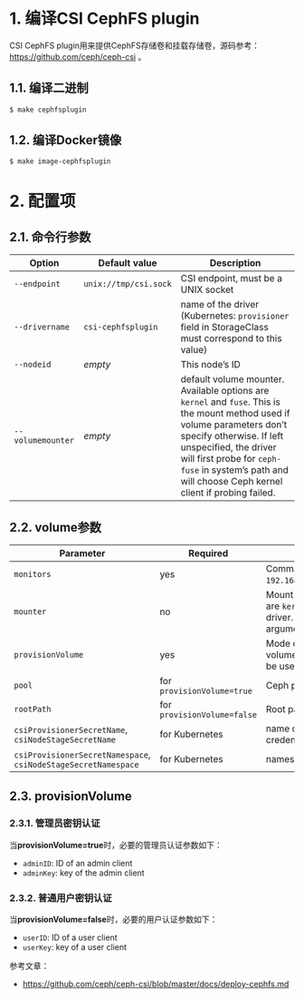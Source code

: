 # 1. 编译CSI CephFS plugin

CSI CephFS plugin用来提供CephFS存储卷和挂载存储卷，源码参考：<https://github.com/ceph/ceph-csi> 。

## 1.1. 编译二进制
```bash
$ make cephfsplugin
```

## 1.2. 编译Docker镜像

```bash
$ make image-cephfsplugin
```

# 2. 配置项

## 2.1. 命令行参数

| Option            | Default value         | Description                                                  |
| ----------------- | --------------------- | ------------------------------------------------------------ |
| `--endpoint`      | `unix://tmp/csi.sock` | CSI endpoint, must be a UNIX socket                          |
| `--drivername`    | `csi-cephfsplugin`    | name of the driver (Kubernetes: `provisioner` field in StorageClass must correspond to this value) |
| `--nodeid`        | *empty*               | This node’s ID                                               |
| `--volumemounter` | *empty*               | default volume mounter. Available options are `kernel` and `fuse`. This is the mount method used if volume parameters don’t specify otherwise. If left unspecified, the driver will first probe for `ceph-fuse` in system’s path and will choose Ceph kernel client if probing failed. |

## 2.2. volume参数

| Parameter                                                    | Required                    | Description                                                  |
| ------------------------------------------------------------ | --------------------------- | ------------------------------------------------------------ |
| `monitors`                                                   | yes                         | Comma separated list of Ceph monitors (e.g. `192.168.100.1:6789,192.168.100.2:6789,192.168.100.3:6789`) |
| `mounter`                                                    | no                          | Mount method to be used for this volume. Available options are `kernel` for Ceph kernel client and `fuse` for Ceph FUSE driver. Defaults to “default mounter”, see command line arguments. |
| `provisionVolume`                                            | yes                         | Mode of operation. BOOL value. If `true`, a new CephFS volume will be provisioned. If `false`, an existing CephFS will be used. |
| `pool`                                                       | for `provisionVolume=true`  | Ceph pool into which the volume shall be created             |
| `rootPath`                                                   | for `provisionVolume=false` | Root path of an existing CephFS volume                       |
| `csiProvisionerSecretName`, `csiNodeStageSecretName`         | for Kubernetes              | name of the Kubernetes Secret object containing Ceph client credentials. Both parameters should have the same value |
| `csiProvisionerSecretNamespace`, `csiNodeStageSecretNamespace` | for Kubernetes              | namespaces of the above Secret objects                       |

## 2.3. provisionVolume

### 2.3.1. 管理员密钥认证

当**provisionVolume=true**时，必要的管理员认证参数如下：

- `adminID`: ID of an admin client
- `adminKey`: key of the admin client

### 2.3.2. 普通用户密钥认证

当**provisionVolume=false**时，必要的用户认证参数如下：

- `userID`: ID of a user client
- `userKey`: key of a user client

参考文章：

- https://github.com/ceph/ceph-csi/blob/master/docs/deploy-cephfs.md
